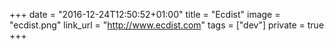 +++
date = "2016-12-24T12:50:52+01:00"
title = "Ecdist"
image = "ecdist.png"
link_url = "http://www.ecdist.com"
tags = ["dev"]
private = true
+++

